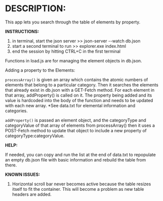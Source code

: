 
# DESCRIPTION:
This app lets you search through the table of elements by property.


**INSTRUCTIONS:**
1. in terminal, start the json server >> json-server --watch db.json
2. start a second terminal to run >> explorer.exe index.html
3. end the session by hitting CTRL+C in the first terminal


Functions in load.js are for managing the element objects in db.json.

Adding a property to the Elements:

`processArray()` 
    is given an array which contains the atomic numbers of elements that belong to a particular category. Then it searches the elements that already exist in db.json with a GET-Fetch method. For each element in that array, addProperty() is called on it. The property being added and its value is hardcoded into the body of the function and needs to be updated with each new array. 
*See data.txt for elemental information and categories.

`addProperty()` 
    is passed an element object, and the categoryType and categoryValue of that array of elements from processArray() then it uses a POST-Fetch method to update that object to include a new property of categoryType:categoryValue.


**HELP:**

If needed, you can copy and run the list at the end of data.txt to repopulate an empty db.json file with basic information and rebuild the table from there.




**KNOWN ISSUES:**

1. Horizontal scroll bar never becomes active because the table resizes itself to fit the container. This will become a problem as new table headers are added.
